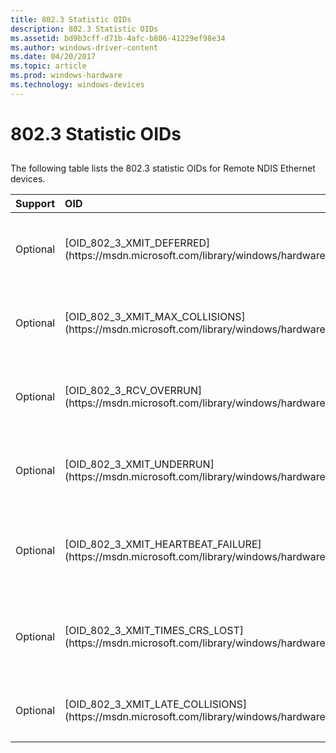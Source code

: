 ```yaml
---
title: 802.3 Statistic OIDs
description: 802.3 Statistic OIDs
ms.assetid: bd9b3cff-d71b-4afc-b806-41229ef98e34
ms.author: windows-driver-content
ms.date: 04/20/2017
ms.topic: article
ms.prod: windows-hardware
ms.technology: windows-devices
---
```


# 802.3 Statistic OIDs


## <a href="" id="ddk-statistic-oids-ng"></a>


The following table lists the 802.3 statistic OIDs for Remote NDIS Ethernet devices.

<table>
<colgroup>
<col width="33%" />
<col width="33%" />
<col width="33%" />
</colgroup>
<thead>
<tr class="header">
<th align="left">Support</th>
<th align="left">OID</th>
<th align="left">Description</th>
</tr>
</thead>
<tbody>
<tr class="odd">
<td align="left"><p>Optional</p></td>
<td align="left"><p>[OID_802_3_XMIT_DEFERRED](https://msdn.microsoft.com/library/windows/hardware/ff569077)</p></td>
<td align="left"><p>Frames transmitted after deferral</p></td>
</tr>
<tr class="even">
<td align="left"><p>Optional</p></td>
<td align="left"><p>[OID_802_3_XMIT_MAX_COLLISIONS](https://msdn.microsoft.com/library/windows/hardware/ff569080)</p></td>
<td align="left"><p>Frames not transmitted due to collisions</p></td>
</tr>
<tr class="odd">
<td align="left"><p>Optional</p></td>
<td align="left"><p>[OID_802_3_RCV_OVERRUN](https://msdn.microsoft.com/library/windows/hardware/ff569076)</p></td>
<td align="left"><p>Frames not received due to overrun</p></td>
</tr>
<tr class="even">
<td align="left"><p>Optional</p></td>
<td align="left"><p>[OID_802_3_XMIT_UNDERRUN](https://msdn.microsoft.com/library/windows/hardware/ff569084)</p></td>
<td align="left"><p>Frames not transmitted due to underrun</p></td>
</tr>
<tr class="odd">
<td align="left"><p>Optional</p></td>
<td align="left"><p>[OID_802_3_XMIT_HEARTBEAT_FAILURE](https://msdn.microsoft.com/library/windows/hardware/ff569078)</p></td>
<td align="left"><p>Frames transmitted with heartbeat failure</p></td>
</tr>
<tr class="even">
<td align="left"><p>Optional</p></td>
<td align="left"><p>[OID_802_3_XMIT_TIMES_CRS_LOST](https://msdn.microsoft.com/library/windows/hardware/ff569083)</p></td>
<td align="left"><p>Times carrier sense signal lost during transmission</p></td>
</tr>
<tr class="odd">
<td align="left"><p>Optional</p></td>
<td align="left"><p>[OID_802_3_XMIT_LATE_COLLISIONS](https://msdn.microsoft.com/library/windows/hardware/ff569079)</p></td>
<td align="left"><p>Late collisions detected</p></td>
</tr>
</tbody>
</table>

 

 

 





